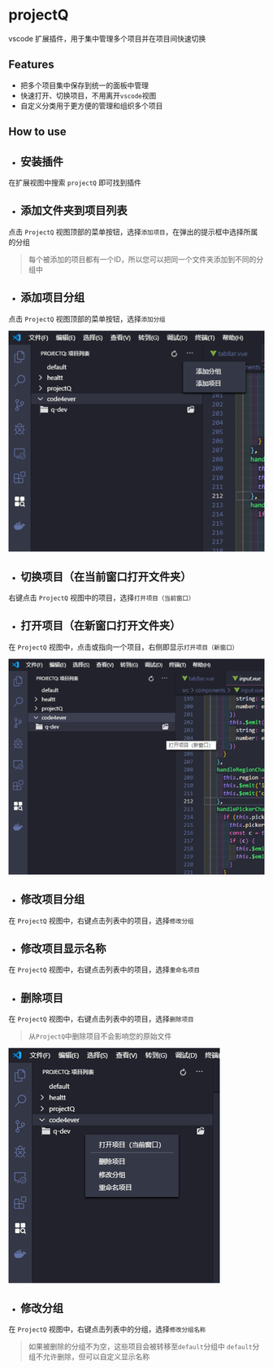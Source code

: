 # projectQ

vscode 扩展插件，用于集中管理多个项目并在项目间快速切换

## Features

- 把多个项目集中保存到统一的面板中管理
- 快速打开、切换项目，不用离开`vscode`视图
- 自定义分类用于更方便的管理和组织多个项目

## How to use

- ## 安装插件

在扩展视图中搜索 `projectQ` 即可找到插件

- ## 添加文件夹到项目列表

点击 `ProjectQ` 视图顶部的菜单按钮，选择`添加项目`，在弹出的提示框中选择所属的分组
> 每个被添加的项目都有一个ID，所以您可以把同一个文件夹添加到不同的分组中

- ## 添加项目分组

点击 `ProjectQ` 视图顶部的菜单按钮，选择`添加分组`

![add](./image/resource/add.png)

- ## 切换项目（在当前窗口打开文件夹）

右键点击 `ProjectQ` 视图中的项目，选择`打开项目（当前窗口）`

- ## 打开项目（在新窗口打开文件夹）

在 `ProjectQ` 视图中，点击或指向一个项目，右侧即显示`打开项目（新窗口）`

![add](./image/resource/open1.png)

- ## 修改项目分组

在 `ProjectQ` 视图中，右键点击列表中的项目，选择`修改分组`

- ## 修改项目显示名称

在 `ProjectQ` 视图中，右键点击列表中的项目，选择`重命名项目`

- ## 删除项目

在 `ProjectQ` 视图中，右键点击列表中的项目，选择`删除项目`
> 从`ProjectQ`中删除项目不会影响您的原始文件

![open](./image/resource/open.png)

- ## 修改分组

在 `ProjectQ` 视图中，右键点击列表中的分组，选择`修改分组名称`
> 如果被删除的分组不为空，这些项目会被转移至`default`分组中
> `default`分组不允许删除，但可以自定义显示名称

